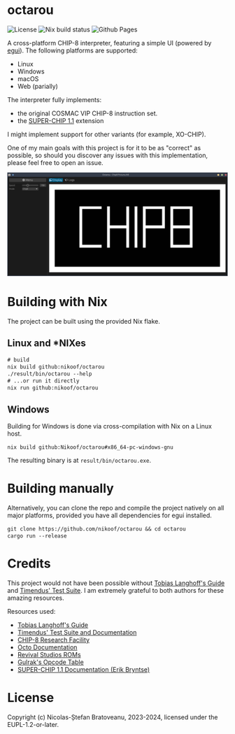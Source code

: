 # octarou

![License](https://img.shields.io/github/license/nikoof/octarou)
![Nix build status](https://github.com/nikoof/octarou/actions/workflows/build_nix.yml/badge.svg)
![Github Pages](https://github.com/nikoof/octarou/actions/workflows/pages.yml/badge.svg)

A cross-platform CHIP-8 interpreter, featuring a simple UI (powered by [egui](https://github.com/emilk/egui)).
The following platforms are supported:

- Linux
- Windows
- macOS
- Web (parially)

The interpreter fully implements:

- the original COSMAC VIP CHIP-8 instruction set.
- the [SUPER-CHIP 1.1](http://devernay.free.fr/hacks/chip8/schip.txt) extension

I might implement support for other variants (for example, XO-CHIP).

One of my main goals with this project is for it to be as "correct" as possible, so should you discover any issues with this implementation, please feel free to open an issue.

![Screenshot](./media/screenshot.png)

# Building with Nix

The project can be built using the provided Nix flake.

## Linux and \*NIXes

```shell
# build
nix build github:nikoof/octarou
./result/bin/octarou --help
# ...or run it directly
nix run github:nikoof/octarou
```

## Windows

Building for Windows is done via cross-compilation with Nix on a Linux host.

```shell
nix build github:Nikoof/octarou#x86_64-pc-windows-gnu
```

The resulting binary is at `result/bin/octarou.exe`.

# Building manually

Alternatively, you can clone the repo and compile the project natively on all major platforms, provided you have all dependencies for egui installed.

```shell
git clone https://github.com/nikoof/octarou && cd octarou
cargo run --release
```

# Credits

This project would not have been possible without [Tobias Langhoff's Guide](https://tobiasvl.github.io/blog/write-a-chip-8-emulator/) and [Timendus' Test Suite](https://github.com/Timendus/chip8-test-suite). I am extremely grateful to both authors for these amazing resources.

Resources used:

- [Tobias Langhoff's Guide](https://tobiasvl.github.io/blog/write-a-chip-8-emulator/)
- [Timendus' Test Suite and Documentation](https://github.com/Timendus/chip8-test-suite)
- [CHIP-8 Research Facility](https://chip-8.github.io/extensions/)
- [Octo Documentation](http://johnearnest.github.io/Octo/docs/SuperChip.html)
- [Revival Studios ROMs](https://github.com/kripod/chip8-roms)
- [Gulrak's Opcode Table](https://chip8.gulrak.net/)
- [SUPER-CHIP 1.1 Documentation (Erik Bryntse)](http://devernay.free.fr/hacks/chip8/schip.txt)

# License

Copyright (c) Nicolas-Ștefan Bratoveanu, 2023-2024, licensed under the EUPL-1.2-or-later.
